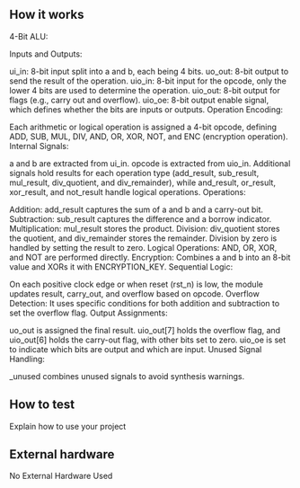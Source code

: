 <!---

This file is used to generate your project datasheet. Please fill in the information below and delete any unused
sections.

You can also include images in this folder and reference them in the markdown. Each image must be less than
512 kb in size, and the combined size of all images must be less than 1 MB.
-->

## How it works
4-Bit ALU:


Inputs and Outputs:

ui_in: 8-bit input split into a and b, each being 4 bits.
uo_out: 8-bit output to send the result of the operation.
uio_in: 8-bit input for the opcode, only the lower 4 bits are used to determine the operation.
uio_out: 8-bit output for flags (e.g., carry out and overflow).
uio_oe: 8-bit output enable signal, which defines whether the bits are inputs or outputs.
Operation Encoding:

Each arithmetic or logical operation is assigned a 4-bit opcode, defining ADD, SUB, MUL, DIV, AND, OR, XOR, NOT, and ENC (encryption operation).
Internal Signals:

a and b are extracted from ui_in.
opcode is extracted from uio_in.
Additional signals hold results for each operation type (add_result, sub_result, mul_result, div_quotient, and div_remainder), while and_result, or_result, xor_result, and not_result handle logical operations.
Operations:

Addition: add_result captures the sum of a and b and a carry-out bit.
Subtraction: sub_result captures the difference and a borrow indicator.
Multiplication: mul_result stores the product.
Division: div_quotient stores the quotient, and div_remainder stores the remainder. Division by zero is handled by setting the result to zero.
Logical Operations: AND, OR, XOR, and NOT are performed directly.
Encryption: Combines a and b into an 8-bit value and XORs it with ENCRYPTION_KEY.
Sequential Logic:

On each positive clock edge or when reset (rst_n) is low, the module updates result, carry_out, and overflow based on opcode.
Overflow Detection: It uses specific conditions for both addition and subtraction to set the overflow flag.
Output Assignments:

uo_out is assigned the final result.
uio_out[7] holds the overflow flag, and uio_out[6] holds the carry-out flag, with other bits set to zero.
uio_oe is set to indicate which bits are output and which are input.
Unused Signal Handling:

_unused combines unused signals to avoid synthesis warnings.

## How to test

Explain how to use your project

## External hardware

No External Hardware Used
